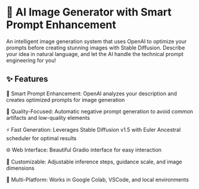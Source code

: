 # 🎨 AI Image Generator with Smart Prompt Enhancement
An intelligent image generation system that uses OpenAI to optimize your prompts before creating stunning images with Stable Diffusion. Describe your idea in natural language, and let the AI handle the technical prompt engineering for you!

## ✨ Features
🤖 Smart Prompt Enhancement: OpenAI analyzes your description and creates optimized prompts for image generation

🎯 Quality-Focused: Automatic negative prompt generation to avoid common artifacts and low-quality elements

⚡ Fast Generation: Leverages Stable Diffusion v1.5 with Euler Ancestral scheduler for optimal results

🌐 Web Interface: Beautiful Gradio interface for easy interaction

🔧 Customizable: Adjustable inference steps, guidance scale, and image dimensions

📱 Multi-Platform: Works in Google Colab, VSCode, and local environments
